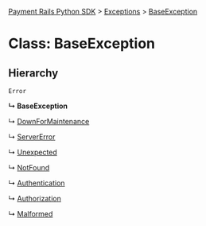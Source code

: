 [Payment Rails Python SDK](../README.md) > [Exceptions](../modules/exceptions.md) > [BaseException](../classes/exceptions.baseexception.md)



# Class: BaseException

## Hierarchy


 `Error`

**↳ BaseException**

↳  [DownForMaintenance](exceptions.downformaintenance.md)




↳  [ServerError](exceptions.servererror.md)




↳  [Unexpected](exceptions.unexpected.md)




↳  [NotFound](exceptions.notfound.md)




↳  [Authentication](exceptions.authentication.md)




↳  [Authorization](exceptions.authorization.md)




↳  [Malformed](exceptions.malformed.md)



